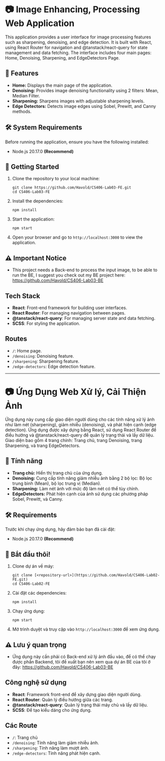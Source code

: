 # 📷 Image Enhancing, Processing Web Application

This application provides a user interface for image processing features such as sharpening, denoising, and edge detection. It is built with React, using React Router for navigation and @tanstack/react-query for state management and data fetching. The interface includes four main pages: Home, Denoising, Sharpening, and EdgeDetectors Page.

## 🌟 Features
- **Home:** Displays the main page of the application.
- **Denoising:** Provides image denoising functionality using 2 filters: Mean, Median Filter.
- **Sharpening:** Sharpens images with adjustable sharpening levels.
- **Edge Detectors:** Detects image edges using Sobel, Prewitt, and Canny methods.

## 🛠️ System Requirements

Before running the application, ensure you have the following installed:
- Node.js 20.17.0 __(Recommend)__

## 🚀 Getting Started
1. Clone the repository to your local machine:
    ```
    git clone https://github.com/Havold/CS406-Lab03-FE.git
    cd CS406-Lab03-FE
    ```

2. Install the dependencies:
    ```
    npm install
    ```

3. Start the application:
    ```
    npm start
    ```

4. Open your browser and go to `http://localhost:3000` to view the application.

## ⚠️ Important Notice
- This project needs a Back-end to process the input image, to be able to run the BE, I suggest you check out my BE project here: https://github.com/Havold/CS406-Lab03-BE

## Tech Stack
- **React**: Front-end framework for building user interfaces.
- **React Router**: For managing navigation between pages.
- **@tanstack/react-query**: For managing server state and data fetching.
- **SCSS**: For styling the application.

## Routes
- `/`: Home page.
- `/denoising`: Denoising feature.
- `/sharpening`: Sharpening feature.
- `/edge-detectors`: Edge detection feature.
----------------------------------------------------------------------------------------
# 📷 Ứng Dụng Web Xử lý, Cải Thiện Ảnh 

Ứng dụng này cung cấp giao diện người dùng cho các tính năng xử lý ảnh như làm nét (sharpening), giảm nhiễu (denoising), và phát hiện cạnh (edge detection). Ứng dụng được xây dựng bằng React, sử dụng React Router để điều hướng và @tanstack/react-query để quản lý trạng thái và lấy dữ liệu. Giao diện bao gồm 4 trang chính: Trang chủ, trang Denoising, trang Sharpening, và trang EdgeDetectors.


## 🌟 Tính năng
- **Trang chủ:** Hiển thị trang chủ của ứng dụng.
- **Denoising:** Cung cấp tính năng giảm nhiễu ảnh bằng 2 bộ lọc: Bộ lọc trung bình (Mean), bộ lọc trung vị (Median).
- **Sharpening:** Làm nét ảnh với mức độ làm nét có thể tùy chỉnh.
- **EdgeDetectors:** Phát hiện cạnh của ảnh sử dụng các phương pháp Sobel, Prewitt, và Canny.

## 🛠️ Requirements

Trước khi chạy ứng dụng, hãy đảm bảo bạn đã cài đặt:
- Node.js 20.17.0 __(Recommend)__

## 🚀 Bắt đầu thôi!
1. Clone dự án về máy:
    ```
    git clone [<repository-url>](https://github.com/Havold/CS406-Lab02-FE.git)
    cd CS406-Lab02-FE
    ```

2. Cài đặt các dependencies:
    ```
    npm install
    ```

3. Chạy ứng dụng:
    ```
    npm start
    ```

4. Mở trình duyệt và truy cập vào `http://localhost:3000` để xem ứng dụng.

## ⚠️ Lưu ý quan trọng
- Ứng dụng này cần phải có Back-end xử lý ảnh đầu vào, để có thể chạy được phẩn Backend, tôi đề xuất bạn nên xem qua dự án BE của tôi ở đây: https://github.com/Havold/CS406-Lab03-BE

## Công nghệ sử dụng
- **React**: Framework front-end để xây dựng giao diện người dùng.
- **React Router**: Quản lý điều hướng giữa các trang.
- **@tanstack/react-query**: Quản lý trạng thái máy chủ và lấy dữ liệu.
- **SCSS**: Để tạo kiểu dáng cho ứng dụng.

## Các Route
- `/`: Trang chủ
- `/denoising`: Tính năng làm giảm nhiễu ảnh.
- `/sharpening`: Tính năng làm mượt ảnh.
- `/edge-detectors`: Tính năng phát hiện cạnh.
